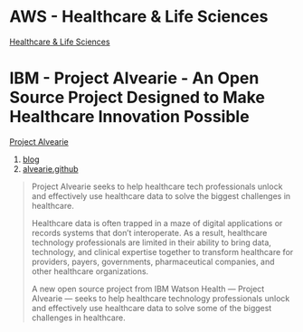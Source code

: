 # AWS - Healthcare & Life Sciences

[Healthcare & Life Sciences](https://aws.amazon.com/pt/health/)

# IBM - Project Alvearie - An Open Source Project Designed to Make Healthcare Innovation Possible

[Project Alvearie](https://alvearie.github.io/architecture)
1. [blog](https://developer.ibm.com/blogs/4-reasons-to-join-project-alvearie-ibms-open-source-healthcare-effort/)
2. [alvearie.github](https://alvearie.github.io/)

> Project Alvearie seeks to help healthcare tech professionals unlock and effectively use healthcare data to solve the biggest challenges in healthcare.
>
> Healthcare data is often trapped in a maze of digital applications or records systems that don’t interoperate. As a result, healthcare technology professionals are limited in their ability to bring data, technology, and clinical expertise together to transform healthcare for providers, payers, governments, pharmaceutical companies, and other healthcare organizations.
>
> A new open source project from IBM Watson Health — Project Alvearie — seeks to help healthcare technology professionals unlock and effectively use healthcare data to solve some of the biggest challenges in healthcare.
